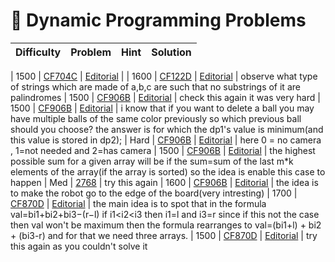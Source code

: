 # 📝 Dynamic Programming Problems

| Difficulty | Problem | Hint | Solution |
|------------|---------|------|----------|

| 1500 | [CF704C](https://codeforces.com/contest/1492/problem/C) | [Editorial](https://codeforces.com/blog/entry/87792) |
| 1600 | [CF122D](https://codeforces.com/contest/1555/problem/D) | [Editorial](https://codeforces.com/blog/entry/93389) | observe what type of strings which are made of a,b,c are such that no substrings of it are palindromes
| 1500 | [CF906B](https://codeforces.com/problemset/problem/1889/B) | [Editorial](https://codeforces.com/blog/entry/121813) | check this again it was very hard
| 1500 | [CF906B](https://codeforces.com/problemset/problem/1842/C) | [Editorial](https://codeforces.com/blog/entry/117606) | i know that if you want to delete a ball you may have multiple balls of the same color previously so which previous ball should you choose? the answer is for which the dp1's value is minimum(and this value is stored in dp2);
| Hard | [CF906B](https://leetcode.com/problems/binary-tree-cameras/description/?envType=problem-list-v2&envId=nbx4mwx6) | [Editorial]() | here 0 = no camera , 1=not needed and 2=has camera
| 1500 | [CF906B](https://codeforces.com/problemset/problem/1114/B) | [Editorial](https://codeforces.com/blog/entry/65136) | the highest possible sum for a given array will be if the sum=sum of the last m*k elements of the array(if the array is sorted) so the idea is enable this case to happen
| Med | [2768](https://leetcode.com/problems/number-of-black-blocks/?envType=problem-list-v2&envId=nbx4mwx6) | try this again
| 1600 | [CF906B](https://codeforces.com/contest/2136/problem/D) | [Editorial](https://codeforces.com/blog/entry/145796) | the idea is to make the robot go to the edge of the board(very intresting)
| 1700 | [CF870D](https://codeforces.com/contest/1826/problem/D) | [Editorial](https://codeforces.com/blog/entry/115892) | the main idea is to spot that in the formula val=bi1+bi2+bi3−(r−l) if i1<i2<i3 then i1=l and i3=r since if this not the case then val won't be maximum then the formula rearranges to val=(bi1+l) + bi2 + (bi3-r) and for that we need three arrays. 
| 1500 | [CF870D](https://codeforces.com/problemset/problem/2107/C) | [Editorial](https://codeforces.com/blog/entry/142642) | try this again as you couldn't solve it